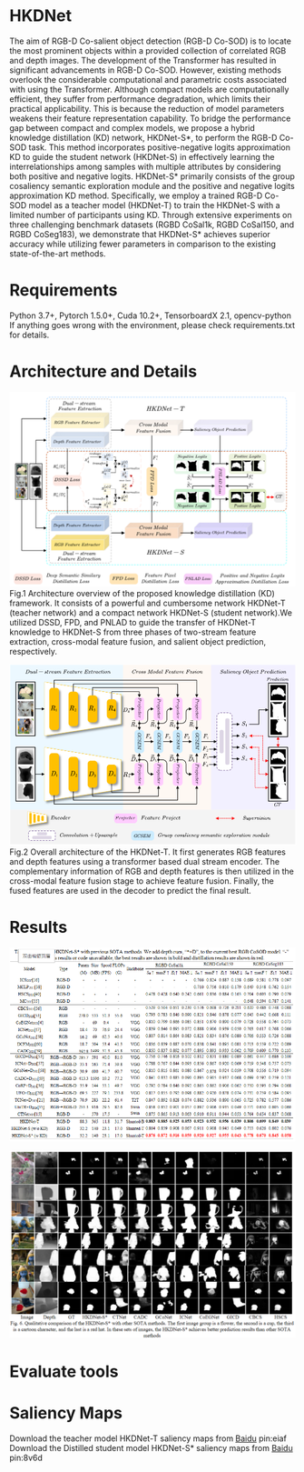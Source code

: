 # HKDNet
The aim of RGB-D Co-salient object detection (RGB-D Co-SOD) is to locate the most prominent objects within a provided collection of correlated RGB and depth images. The development of the Transformer has resulted in significant advancements in RGB-D Co-SOD. However, existing methods overlook the considerable computational and parametric costs associated with using the Transformer. Although compact models are computationally efficient, they suffer from performance degradation, which limits their practical applicability. This is because the reduction of model parameters weakens their feature representation capability. To bridge the performance gap between compact and complex models, we propose a hybrid knowledge distillation (KD) network, HKDNet-S*, to perform the RGB-D Co-SOD task. This method incorporates positive-negative logits approximation KD to guide the student network (HKDNet-S) in effectively learning the interrelationships among samples with multiple attributes by considering both positive and negative logits. HKDNet-S* primarily consists of the group cosaliency semantic exploration module and the positive and negative logits approximation KD method. Specifically, we employ a trained RGB-D Co-SOD model as a teacher model (HKDNet-T) to train the HKDNet-S with a limited number of participants using KD. Through extensive experiments on three challenging benchmark datasets (RGBD CoSal1k, RGBD CoSal150, and RGBD CoSeg183), we demonstrate that HKDNet-S* achieves superior accuracy while utilizing fewer parameters in comparison to the existing state-of-the-art methods.
# Requirements
Python 3.7+, Pytorch 1.5.0+, Cuda 10.2+, TensorboardX 2.1, opencv-python If anything goes wrong with the environment, please check requirements.txt for details.
# Architecture and Details
![image](https://github.com/TzP2024/HKDNet/blob/main/fig/HKDNet-S.png)
Fig.1 Architecture overview of the proposed knowledge distillation (KD) framework. It consists of a powerful and cumbersome network HKDNet-T (teacher network) and a compact network HKDNet-S (student network).We utilized DSSD, FPD, and PNLAD to guide the transfer of HKDNet-T knowledge to HKDNet-S from three phases of two-stream feature extraction, cross-modal feature fusion, and salient object prediction, respectively.

![image](https://github.com/TzP2024/HKDNet/blob/main/fig/HKDNet.png)
Fig.2 Overall architecture of the HKDNet-T. It first generates RGB features  and depth features using a transformer based dual stream encoder. The complementary information of RGB and depth features is then utilized in the cross-modal feature fusion stage to achieve feature fusion. Finally, the fused features are used in the decoder to predict the final result.

# Results
![image](https://github.com/TzP2024/HKDNet/blob/main/fig/table.png)

![image](https://github.com/TzP2024/HKDNet/blob/main/fig/fig.png)

# Evaluate tools

# Saliency Maps
Download the teacher model HKDNet-T saliency maps from [Baidu](https://pan.baidu.com/s/1QPjb1iNBZx5y7XWJUYKrLg?pwd=eiaf) pin:eiaf
Download the Distilled student model HKDNet-S* saliency maps from [Baidu](https://pan.baidu.com/s/1zORjYzB-NqP_BvDuV6Dy2g?pwd=8v6d) pin:8v6d
